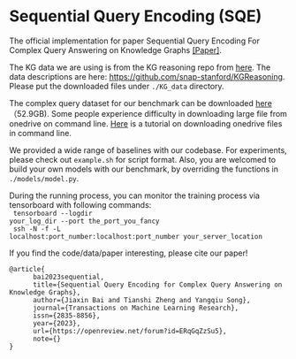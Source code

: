 # Sequential Query Encoding (SQE)

The official implementation for paper Sequential Query Encoding For Complex Query Answering on Knowledge Graphs [[Paper]](https://arxiv.org/pdf/2302.13114.pdf).

The KG data we are using is from the KG reasoning repo from [here](http://snap.stanford.edu/betae/KG_data.zip). The data descriptions are here: https://github.com/snap-stanford/KGReasoning. Please put the downloaded files under <code>./KG_data</code> directory.

The complex query dataset for our benchmark can be downloaded [here](https://hkustconnect-my.sharepoint.com/:u:/g/personal/tzhengad_connect_ust_hk/EXgjlrPJHadPhPDQCuVFy88B-BCkdNJc1Mu1rTBURpfysQ?e=wCEFuo)（52.9GB).
Some people experience difficulty in downloading large file from onedrive on command line. [Here](https://sushantag9.medium.com/download-data-from-onedrive-using-command-line-d27196a676d9) is a tutorial on downloading onedrive files in command line. 


We provided a wide range of baselines with our codebase. For experiments, please check out <code>example.sh</code> for script format. Also, you are welcomed to build your own models with our benchmark, by overriding the functions in <code>./models/model.py</code>.

During the running process, you can monitor the training process via tensorboard with following commands: <br>
<code> tensorboard --logdir your_log_dir --port the_port_you_fancy </code> <br>
<code> ssh -N -f -L localhost:port_number:localhost:port_number your_server_location </code>

If you find the code/data/paper interesting, please cite our paper!

```
@article{
      bai2023sequential,
      title={Sequential Query Encoding for Complex Query Answering on Knowledge Graphs},
      author={Jiaxin Bai and Tianshi Zheng and Yangqiu Song},
      journal={Transactions on Machine Learning Research},
      issn={2835-8856},
      year={2023},
      url={https://openreview.net/forum?id=ERqGqZzSu5},
      note={}
}
```
